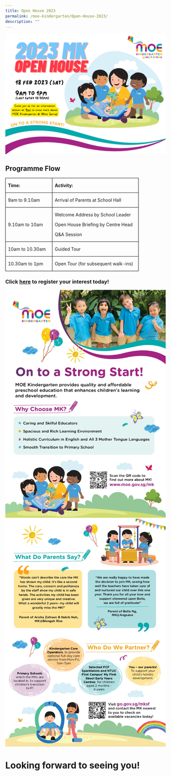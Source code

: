 ```yaml
---
title: Open House 2023
permalink: /moe-kindergarten/Open-House-2023/
description: ""
---
```

![](/images/MK/Open%20House%202023.png)

## Programme Flow

<table style="border-collapse:collapse;mso-yfti-tbllook:1184;mso-padding-alt:0in 0in 0in 0in" cellpadding="0" cellspacing="0" border="0" class="MsoNormalTable"><tbody><tr style="mso-yfti-irow:0;mso-yfti-firstrow:yes"><td style="width:99.0pt;border:solid windowtext 1.0pt;
  padding:0in 5.4pt 0in 5.4pt" valign="top" width="132"><p class="MsoNormal"><b>Time:</b></p></td><td style="width:191.35pt;border:solid windowtext 1.0pt;
  border-left:none;padding:0in 5.4pt 0in 5.4pt" valign="top" width="255"><p class="MsoNormal"><b>Activity:</b></p></td></tr><tr style="mso-yfti-irow:1"><td style="width:99.0pt;border:solid windowtext 1.0pt;border-top:
  none;padding:0in 5.4pt 0in 5.4pt" width="132"><p class="MsoNormal">9am to 9.10am</p></td><td style="width:191.35pt;border-top:none;border-left:none;
  border-bottom:solid windowtext 1.0pt;border-right:solid windowtext 1.0pt;
  padding:0in 5.4pt 0in 5.4pt" width="255"><p class="MsoNormal">Arrival of Parents at School Hall</p></td></tr><tr style="mso-yfti-irow:2"><td style="width:99.0pt;border:solid windowtext 1.0pt;border-top:
  none;padding:0in 5.4pt 0in 5.4pt" width="132"><p class="MsoNormal">9.10am to 10am</p></td><td style="width:191.35pt;border-top:none;border-left:none;
  border-bottom:solid windowtext 1.0pt;border-right:solid windowtext 1.0pt;
  padding:0in 5.4pt 0in 5.4pt" width="255"><p class="MsoNormal">Welcome Address by School Leader</p><p class="MsoNormal">Open House Briefing by Centre Head</p><p class="MsoNormal">Q&amp;A Session</p></td></tr><tr style="mso-yfti-irow:3"><td style="width:99.0pt;border:solid windowtext 1.0pt;
  border-top:none;padding:0in 5.4pt 0in 5.4pt" valign="top" width="132"><p class="MsoNormal">10am to 10.30am</p></td><td style="width:191.35pt;border-top:none;border-left:
  none;border-bottom:solid windowtext 1.0pt;border-right:solid windowtext 1.0pt;
  padding:0in 5.4pt 0in 5.4pt" valign="top" width="255"><p class="MsoNormal">Guided Tour</p></td></tr><tr style="mso-yfti-irow:4;mso-yfti-lastrow:yes"><td style="width:99.0pt;border:solid windowtext 1.0pt;
  border-top:none;padding:0in 5.4pt 0in 5.4pt" valign="top" width="132"><p class="MsoNormal">10.30am to 1pm</p></td><td style="width:191.35pt;border-top:none;border-left:
  none;border-bottom:solid windowtext 1.0pt;border-right:solid windowtext 1.0pt;
  padding:0in 5.4pt 0in 5.4pt" valign="top" width="255"><p class="MsoNormal">Open Tour (for subsequent walk-ins)</p></td></tr></tbody></table>

### Click [here](https://go.gov.sg/mkopenhouse2023pmk) to register your interest today!

![](/images/MK/2023%20MK%20OH%20Flyer_page-0001.jpg)
![](/images/MK/2023%20MK%20OH%20Flyer_page-0002.jpg)

# Looking forward to seeing you!